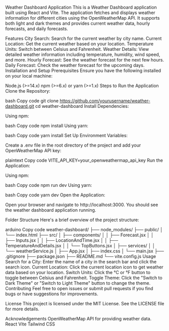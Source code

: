 Weather Dashboard Application
This is a Weather Dashboard application built using React and Vite. The application fetches and displays weather information for different cities using the OpenWeatherMap API. It supports both light and dark themes and provides current weather data, hourly forecasts, and daily forecasts.

Features
City Search: Search for the current weather by city name.
Current Location: Get the current weather based on your location.
Temperature Units: Switch between Celsius and Fahrenheit.
Weather Details: View detailed weather information including temperature, humidity, wind speed, and more.
Hourly Forecast: See the weather forecast for the next few hours.
Daily Forecast: Check the weather forecast for the upcoming days.
Installation and Setup
Prerequisites
Ensure you have the following installed on your local machine:

Node.js (>=14.x)
npm (>=6.x) or yarn (>=1.x)
Steps to Run the Application
Clone the Repository:

bash
Copy code
git clone https://github.com/yourusername/weather-dashboard.git
cd weather-dashboard
Install Dependencies:

Using npm:

bash
Copy code
npm install
Using yarn:

bash
Copy code
yarn install
Set Up Environment Variables:

Create a .env file in the root directory of the project and add your OpenWeatherMap API key:

plaintext
Copy code
VITE_API_KEY=your_openweathermap_api_key
Run the Application:

Using npm:

bash
Copy code
npm run dev
Using yarn:

bash
Copy code
yarn dev
Open the Application:

Open your browser and navigate to http://localhost:3000. You should see the weather dashboard application running.

Folder Structure
Here's a brief overview of the project structure:

arduino
Copy code
weather-dashboard/
├── node_modules/
├── public/
│   └── index.html
├── src/
│   ├── components/
│   │   ├── Forecast.jsx
│   │   ├── Inputs.jsx
│   │   ├── LocationAndTime.jsx
│   │   ├── TemperatureAndDetails.jsx
│   │   └── TopButtons.jsx
│   ├── services/
│   │   └── weatherService.js
│   ├── App.jsx
│   ├── index.css
│   └── main.jsx
├── .gitignore
├── package.json
├── README.md
└── vite.config.js
Usage
Search for a City: Enter the name of a city in the search bar and click the search icon.
Current Location: Click the current location icon to get weather data based on your location.
Switch Units: Click the °C or °F button to toggle between Celsius and Fahrenheit.
Toggle Theme: Click the "Switch to Dark Theme" or "Switch to Light Theme" button to change the theme.
Contributing
Feel free to open issues or submit pull requests if you find bugs or have suggestions for improvements.

License
This project is licensed under the MIT License. See the LICENSE file for more details.

Acknowledgements
OpenWeatherMap API for providing weather data.
React
Vite
Tailwind CSS

